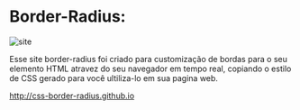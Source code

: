 # Border-Radius:
![site](https://user-images.githubusercontent.com/26872755/84466804-a4c5a980-ac50-11ea-9a21-bfe6a57e8d48.png)

Esse site border-radius foi criado para customização de bordas para o seu elemento HTML atravez do seu navegador em tempo real, copiando o estilo de CSS gerado para você ultiliza-lo em sua pagina web.

<http://css-border-radius.github.io>